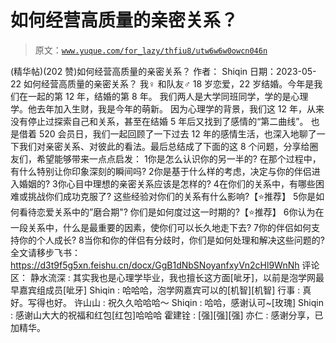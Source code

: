 # 如何经营高质量的亲密关系？

> 原文：[`www.yuque.com/for_lazy/thfiu8/utw6w6w0owcn046n`](https://www.yuque.com/for_lazy/thfiu8/utw6w6w0owcn046n)

<ne-h2 id="a396178a" data-lake-id="a396178a"><ne-heading-ext><ne-heading-anchor></ne-heading-anchor><ne-heading-fold></ne-heading-fold></ne-heading-ext><ne-heading-content><ne-text id="u6f038bc5">(精华帖)(202 赞)如何经营高质量的亲密关系？</ne-text></ne-heading-content></ne-h2> <ne-p id="uadec3aa9" data-lake-id="uadec3aa9"><ne-text id="uecf5ac96">作者： Shiqin</ne-text></ne-p> <ne-p id="uf5f7956f" data-lake-id="uf5f7956f"><ne-text id="u61022feb">日期：2023-05-22</ne-text></ne-p> <ne-p id="u84709936" data-lake-id="u84709936"><ne-text id="uf1722cb7">如何经营高质量的亲密关系？</ne-text></ne-p> <ne-p id="ue27ab1ed" data-lake-id="ue27ab1ed"><ne-text id="u66fd1e38">我♀ 和队友♂ 18 岁恋爱，22 岁结婚。今年是我们在一起的第 12 年，结婚的第 8 年。</ne-text> <ne-text id="uab27f605">我们两人是大学同班同学，学的是心理学。他去年加入生财，我是今年的萌新。</ne-text></ne-p> <ne-p id="u5363eca7" data-lake-id="u5363eca7"><ne-text id="ud93a0857">因为心理学的背景，我们这 12 年，从来没有停止过探索自己和关系，甚至在结婚 5 年后又找到了感情的“第二曲线”。</ne-text></ne-p> <ne-p id="u096f3980" data-lake-id="u096f3980"><ne-text id="uf8c0ee8a">也是借着 520 会员日，我们一起回顾了一下过去 12 年的感情生活，也深入地聊了一下我们对亲密关系、对彼此的看法。最后总结成了下面的这 8 个问题，分享给圈友们，希望能够带来一点点启发：</ne-text></ne-p> <ne-oli index-type="0"><ne-oli-i>1</ne-oli-i><ne-oli-c class="ne-oli-content" id="ue0acc6a5" data-lake-id="ue0acc6a5"><ne-text id="u2cc76f79">你是怎么认识你的另一半的? 在那个过程中，有什么特别让你印象深刻的瞬间吗?</ne-text></ne-oli-c></ne-oli> <ne-oli index-type="0"><ne-oli-i>2</ne-oli-i><ne-oli-c class="ne-oli-content" id="ueec8aa79" data-lake-id="ueec8aa79"><ne-text id="u9f2c641a">你是基于什么样的考虑，决定与你的伴侣进入婚姻的?</ne-text></ne-oli-c></ne-oli> <ne-oli index-type="0"><ne-oli-i>3</ne-oli-i><ne-oli-c class="ne-oli-content" id="ua04c2fc0" data-lake-id="ua04c2fc0"><ne-text id="u9a372359">你心目中理想的亲密关系应该是怎样的?</ne-text></ne-oli-c></ne-oli> <ne-oli index-type="0"><ne-oli-i>4</ne-oli-i><ne-oli-c class="ne-oli-content" id="ud3131af9" data-lake-id="ud3131af9"><ne-text id="ucfa8882b">在你们的关系中，有哪些困难或挑战你们成功克服了? 这些经验对你们的关系有什么影响?【⭐推荐】</ne-text></ne-oli-c></ne-oli> <ne-oli index-type="0"><ne-oli-i>5</ne-oli-i><ne-oli-c class="ne-oli-content" id="ub96c5d0c" data-lake-id="ub96c5d0c"><ne-text id="ue9f5422a">你是如何看待恋爱关系中的”磨合期"? 你们是如何度过这一时期的?【⭐推荐】</ne-text></ne-oli-c></ne-oli> <ne-oli index-type="0"><ne-oli-i>6</ne-oli-i><ne-oli-c class="ne-oli-content" id="u7c03424b" data-lake-id="u7c03424b"><ne-text id="udb5f5c5b">你认为在一段关系中，什么是最重要的因素，使你们可以长久地走下去?</ne-text></ne-oli-c></ne-oli> <ne-oli index-type="0"><ne-oli-i>7</ne-oli-i><ne-oli-c class="ne-oli-content" id="uc9528c5f" data-lake-id="uc9528c5f"><ne-text id="u1bc9ebe3">你的伴侣如何支持你的个人成长?</ne-text></ne-oli-c></ne-oli> <ne-oli index-type="0"><ne-oli-i>8</ne-oli-i><ne-oli-c class="ne-oli-content" id="u35fb7e88" data-lake-id="u35fb7e88"><ne-text id="u82df6cb0">当你和你的伴侣有分歧时，你们是如何处理和解决这些问题的?</ne-text></ne-oli-c></ne-oli> <ne-p id="u9570135b" data-lake-id="u9570135b"><ne-text id="u56296b9d">全文请移步飞书：</ne-text>[<ne-text id="u6be16670">https://d3t9f5g5xn.feishu.cn/docx/GgB1dNbSNoyanfxyVn2cHl9WnNh</ne-text>](https://d3t9f5g5xn.feishu.cn/docx/GgB1dNbSNoyanfxyVn2cHl9WnNh)</ne-p> <ne-hole id="u659e0d81" data-lake-id="u659e0d81"><ne-card data-card-name="hr" data-card-type="block" id="XrULI" data-event-boundary="card"><ne-p id="u4c97460c" data-lake-id="u4c97460c"><ne-text id="u478cca23">评论区：</ne-text></ne-p> <ne-p id="udac905f0" data-lake-id="udac905f0"><ne-text id="u2e208b7d">静水流深 : 其实我也是心理学毕业，我也擅长这方面[呲牙]，以前是泡学网最早嘉宾组成员[呲牙]</ne-text> <ne-text id="ud3c5765f">Shiqin : 哈哈哈，泡学网嘉宾可以的[机智][机智]</ne-text> <ne-text id="ud7cf85fb">行事 : 真好。写得也好。</ne-text> <ne-text id="u2091d321">许山山 : 祝久久哈哈哈～</ne-text> <ne-text id="u40c0b0c9">Shiqin : 哈哈，感谢认可~[玫瑰]</ne-text> <ne-text id="u99346239">Shiqin : 感谢山大大的祝福和红包[红包]哈哈哈</ne-text> <ne-text id="u50ee2522">霍建铨 : [强][强][强]</ne-text> <ne-text id="u42f4311d">亦仁 : 感谢分享，已加精华。</ne-text></ne-p></ne-card></ne-hole>